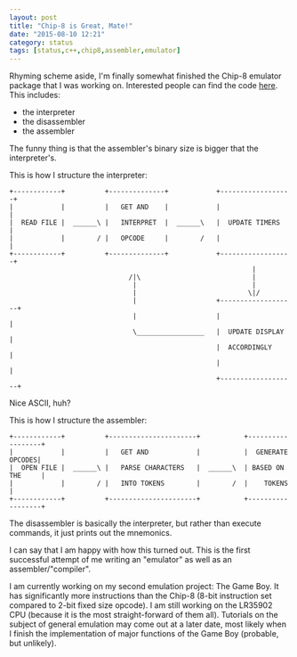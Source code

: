 ```yaml
---
layout: post
title: "Chip-8 is Great, Mate!"
date: "2015-08-10 12:21"
category: status
tags: [status,c++,chip8,assembler,emulator]
---
```


Rhyming scheme aside, I'm finally somewhat finished the Chip-8 emulator package
that I was working on. Interested people can find the code [here][0]. This
includes:

- the interpreter
- the disassembler
- the assembler

The funny thing is that the assembler's binary size is bigger that the
interpreter's.

This is how I structure the interpreter:

~~~
+------------+          +--------------+            +------------------+
|            |          |   GET AND    |            |                  |
|  READ FILE |  ______\ |   INTERPRET  |  ______\   |  UPDATE TIMERS   |
|            |        / |   OPCODE     |        /   |                  |
+------------+          +--------------+            +------------------+
                                                             |
                              /|\                            |
                               |                             |
                               |                            \|/
                               |                    +-------------------+
                               |                    |                   |
                               \_________________   |  UPDATE DISPLAY   |
                                                    |  ACCORDINGLY      |
                                                    |                   |
                                                    +-------------------+
~~~

Nice ASCII, huh?

This is how I structure the assembler:

~~~
+------------+          +----------------------+           +------------------+
|            |          |   GET AND            |           |  GENERATE OPCODES|
|  OPEN FILE |  ______\ |   PARSE CHARACTERS   |  ______\  | BASED ON THE     |
|            |        / |   INTO TOKENS        |        /  |    TOKENS        |
+------------+          +----------------------+           +------------------+
~~~

The disassembler is basically the interpreter, but rather than execute commands,
it just prints out the mnemonics.

I can say that I am happy with how this turned out. This is the first successful
attempt of me writing an "emulator" as well as an assembler/"compiler".

I am currently working on my second emulation project: The Game Boy. It has
significantly more instructions than the Chip-8 (8-bit instruction set compared
to 2-bit fixed size opcode). I am still working on the LR35902 CPU (because it is the
most straight-forward of them all). Tutorials on the subject of general
emulation may come out at a later date, most likely when I finish the
implementation of major functions of the Game Boy (probable, but unlikely).



[0]: http://github.com/cheukyin699/chip-8-tools/
